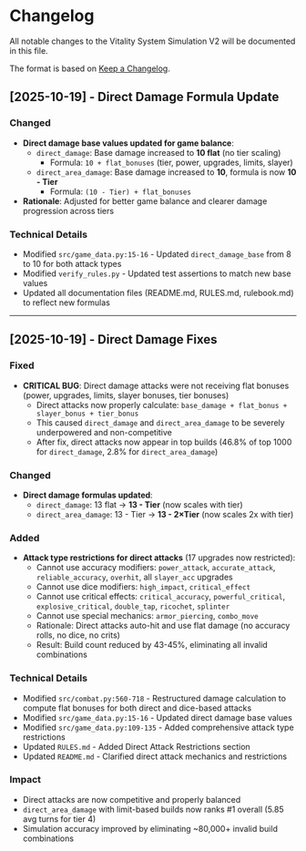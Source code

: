 # Changelog

All notable changes to the Vitality System Simulation V2 will be documented in this file.

The format is based on [Keep a Changelog](https://keepachangelog.com/en/1.0.0/).

## [2025-10-19] - Direct Damage Formula Update

### Changed
- **Direct damage base values updated for game balance**:
  - `direct_damage`: Base damage increased to **10 flat** (no tier scaling)
    - Formula: `10 + flat_bonuses` (tier, power, upgrades, limits, slayer)
  - `direct_area_damage`: Base damage increased to **10**, formula is now **10 - Tier**
    - Formula: `(10 - Tier) + flat_bonuses`
- **Rationale**: Adjusted for better game balance and clearer damage progression across tiers

### Technical Details
- Modified `src/game_data.py:15-16` - Updated `direct_damage_base` from 8 to 10 for both attack types
- Modified `verify_rules.py` - Updated test assertions to match new base values
- Updated all documentation files (README.md, RULES.md, rulebook.md) to reflect new formulas

---

## [2025-10-19] - Direct Damage Fixes

### Fixed
- **CRITICAL BUG**: Direct damage attacks were not receiving flat bonuses (power, upgrades, limits, slayer bonuses, tier bonuses)
  - Direct attacks now properly calculate: `base_damage + flat_bonus + slayer_bonus + tier_bonus`
  - This caused `direct_damage` and `direct_area_damage` to be severely underpowered and non-competitive
  - After fix, direct attacks now appear in top builds (46.8% of top 1000 for `direct_damage`, 2.8% for `direct_area_damage`)

### Changed
- **Direct damage formulas updated**:
  - `direct_damage`: 13 flat → **13 - Tier** (now scales with tier)
  - `direct_area_damage`: 13 - Tier → **13 - 2×Tier** (now scales 2x with tier)

### Added
- **Attack type restrictions for direct attacks** (17 upgrades now restricted):
  - Cannot use accuracy modifiers: `power_attack`, `accurate_attack`, `reliable_accuracy`, `overhit`, all `slayer_acc` upgrades
  - Cannot use dice modifiers: `high_impact`, `critical_effect`
  - Cannot use critical effects: `critical_accuracy`, `powerful_critical`, `explosive_critical`, `double_tap`, `ricochet`, `splinter`
  - Cannot use special mechanics: `armor_piercing`, `combo_move`
  - Rationale: Direct attacks auto-hit and use flat damage (no accuracy rolls, no dice, no crits)
  - Result: Build count reduced by 43-45%, eliminating all invalid combinations

### Technical Details
- Modified `src/combat.py:560-718` - Restructured damage calculation to compute flat bonuses for both direct and dice-based attacks
- Modified `src/game_data.py:15-16` - Updated direct damage base values
- Modified `src/game_data.py:109-135` - Added comprehensive attack type restrictions
- Updated `RULES.md` - Added Direct Attack Restrictions section
- Updated `README.md` - Clarified direct attack mechanics and restrictions

### Impact
- Direct attacks are now competitive and properly balanced
- `direct_area_damage` with limit-based builds now ranks #1 overall (5.85 avg turns for tier 4)
- Simulation accuracy improved by eliminating ~80,000+ invalid build combinations
